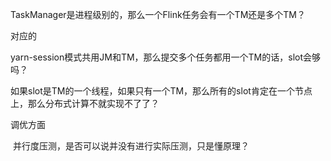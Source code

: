 TaskManager是进程级别的，那么一个Flink任务会有一个TM还是多个TM？

对应的

​	yarn-session模式共用JM和TM，那么提交多个任务都用一个TM的话，slot会够吗？

​	如果slot是TM的一个线程，如果只有一个TM，那么所有的slot肯定在一个节点上，那么分布式计算不就实现不了了？



调优方面

​	并行度压测，是否可以说并没有进行实际压测，只是懂原理？



